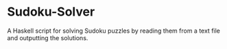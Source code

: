 # Sudoku-Solver
A Haskell script for solving Sudoku puzzles by reading them from a text file and outputting the solutions.

